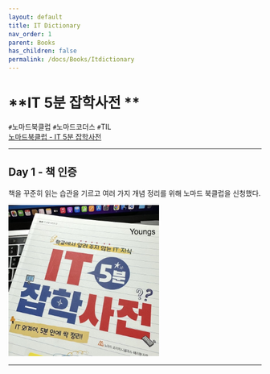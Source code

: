 ```yaml
---
layout: default
title: IT Dictionary
nav_order: 1
parent: Books
has_children: false
permalink: /docs/Books/Itdictionary
---
```


# **IT 5분 잡학사전 **

`#`노마드북클럽 `#`노마드코더스 `#`TIL   
[노마드북클럽 - IT 5분 잡학사전]("https://nomadcoders.co/c/it-dictionary/lobby")


---

## **Day 1 - 책 인증**

책을 꾸준히 읽는 습관을 기르고 여러 가지 개념 정리를 위해 노마드 북클럽을 신청했다.

<img src="img/books-itdic-day1-01.png" width=300 alt="책인증사진"/>

---
